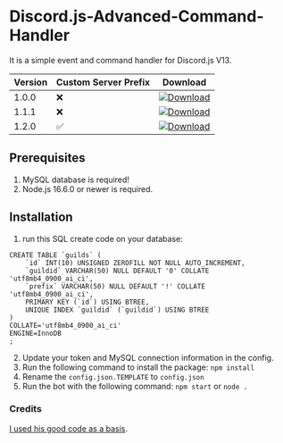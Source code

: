 # Discord.js-Advanced-Command-Handler

It is a simple event and command handler for Discord.js V13. 

| Version | Custom Server Prefix | Download |
|-|-|-|
| 1.0.0 | ❌ | [![Download](https://img.shields.io/badge/Download-v1.0.0-blue?style=flat-square)](https://github.com/MastiderMast/Discord.js-Advanced-Command-Handler/releases/tag/1.0.0) |
| 1.1.1 | ❌ | [![Download](https://img.shields.io/badge/Download-v1.1.1-blue?style=flat-square)](https://github.com/MastiderMast/Discord.js-Advanced-Command-Handler/releases/tag/1.1.1) | 
| 1.2.0 | ✅ | [![Download](https://img.shields.io/badge/Download-v1.2.0-blue?style=flat-square)](https://github.com/MastiderMast/Discord.js-Advanced-Command-Handler/releases/tag/1.2.0) | 

## Prerequisites
1. MySQL database is required!
2. Node.js 16.6.0 or newer is required.

## Installation
1. run this SQL create code on your database:
```
CREATE TABLE `guilds` (
	`id` INT(10) UNSIGNED ZEROFILL NOT NULL AUTO_INCREMENT,
	`guildid` VARCHAR(50) NULL DEFAULT '0' COLLATE 'utf8mb4_0900_ai_ci',
	`prefix` VARCHAR(50) NULL DEFAULT '!' COLLATE 'utf8mb4_0900_ai_ci',
	PRIMARY KEY (`id`) USING BTREE,
	UNIQUE INDEX `guildid` (`guildid`) USING BTREE
)
COLLATE='utf8mb4_0900_ai_ci'
ENGINE=InnoDB
;
```
2. Update your token and MySQL connection information in the config.
3. Run the following command to install the package: `npm install`
4. Rename the `config.json.TEMPLATE` to `config.json`
5. Run the bot with the following command: `npm start` or `node .`
### Credits
[I used his good code as a basis](https://github.com/Ferotiq/Discord.JS-13-Tutorial).